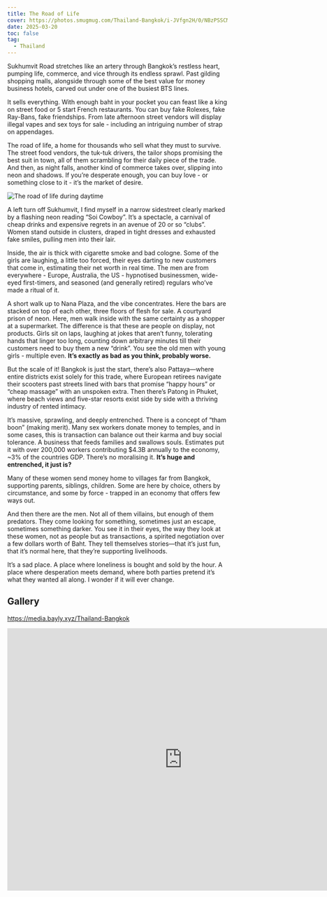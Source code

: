 ```yaml
---
title: The Road of Life
cover: https://photos.smugmug.com/Thailand-Bangkok/i-JVfgn2H/0/NBzPSSCMXZpjCgHVvDRL2Gw5qG3mv6fJx8HXHBbmj/X4/DSC03557-X4.jpg
date: 2025-03-20
toc: false
tag:
  - Thailand
---
```


Sukhumvit Road stretches like an artery through Bangkok’s restless heart, pumping life, commerce, and vice through its endless sprawl. Past gilding shopping malls, alongside through some of the best value for money business hotels, carved out under one of the busiest BTS lines.

It sells everything. With enough baht in your pocket you can feast like a king on street food or 5 start French restaurants. You can buy fake Rolexes, fake Ray-Bans, fake friendships. From late afternoon street vendors will display illegal vapes and sex toys for sale - including an intriguing number of strap on appendages.

The road of life, a home for thousands who sell what they must to survive. The street food vendors, the tuk-tuk drivers, the tailor shops promising the best suit in town, all of them scrambling for their daily piece of the trade. And then, as night falls, another kind of commerce takes over, slipping into neon and shadows. If you’re desperate enough, you can buy love - or something close to it - it’s the market of desire.

![The road of life during daytime](https://photos.smugmug.com/Thailand-Bangkok/i-JVfgn2H/0/NBzPSSCMXZpjCgHVvDRL2Gw5qG3mv6fJx8HXHBbmj/X4/DSC03557-X4.jpg)

A left turn off Sukhumvit, I find myself in a narrow sidestreet clearly marked by a flashing neon reading “Soi Cowboy”. It’s a spectacle, a carnival of cheap drinks and expensive regrets in an avenue of 20 or so “clubs”. Women stand outside in clusters, draped in tight dresses and exhausted fake smiles, pulling men into their lair.

Inside, the air is thick with cigarette smoke and bad cologne. Some of the girls are laughing, a little too forced, their eyes darting to new customers that come in, estimating their net worth in real time. The men are from everywhere - Europe, Australia, the US - hypnotised businessmen, wide-eyed first-timers, and seasoned (and generally retired) regulars who’ve made a ritual of it.

A short walk up to Nana Plaza, and the vibe concentrates. Here the bars are stacked on top of each other, three floors of flesh for sale. A courtyard prison of neon. Here, men walk inside with the same certainty as a shopper at a supermarket. The difference is that these are people on display, not products. Girls sit on laps, laughing at jokes that aren’t funny, tolerating hands that linger too long, counting down arbitrary minutes till their customers need to buy them a new “drink”. You see the old men with young girls - multiple even. **It’s exactly as bad as you think, probably worse.**

But the scale of it! Bangkok is just the start, there’s also Pattaya—where entire districts exist solely for this trade, where European retirees navigate their scooters past streets lined with bars that promise “happy hours” or “cheap massage” with an unspoken extra. Then there’s Patong in Phuket, where beach views and five-star resorts exist side by side with a thriving industry of rented intimacy.

It’s massive, sprawling, and deeply entrenched. There is a concept of “tham boon” (making merit). Many sex workers donate money to temples, and in some cases, this is transaction can balance out their karma and buy social tolerance. A business that feeds families and swallows souls. Estimates put it with over 200,000 workers contributing $4.3B annually to the economy, ~3% of the countries GDP. There’s no moralising it. **It’s huge and entrenched, it just is?**

Many of these women send money home to villages far from Bangkok, supporting parents, siblings, children. Some are here by choice, others by circumstance, and some by force - trapped in an economy that offers few ways out.

And then there are the men. Not all of them villains, but enough of them predators. They come looking for something, sometimes just an escape, sometimes something darker. You see it in their eyes, the way they look at these women, not as people but as transactions, a spirited negotiation over a few dollars worth of Baht. They tell themselves stories—that it’s just fun, that it’s normal here, that they’re supporting livelihoods.

It’s a sad place. A place where loneliness is bought and sold by the hour. A place where desperation meets demand, where both parties pretend it’s what they wanted all along. I wonder if it will ever change.

## Gallery

https://media.bayly.xyz/Thailand-Bangkok

<iframe src="https://media.bayly.xyz/frame/slideshow?key=ZF5vV2&speed=3&transition=fade&autoStart=1&captions=0&navigation=0&playButton=0&randomize=0&transitionSpeed=2" width="800" height="600" frameborder="no" scrolling="no"></iframe>
